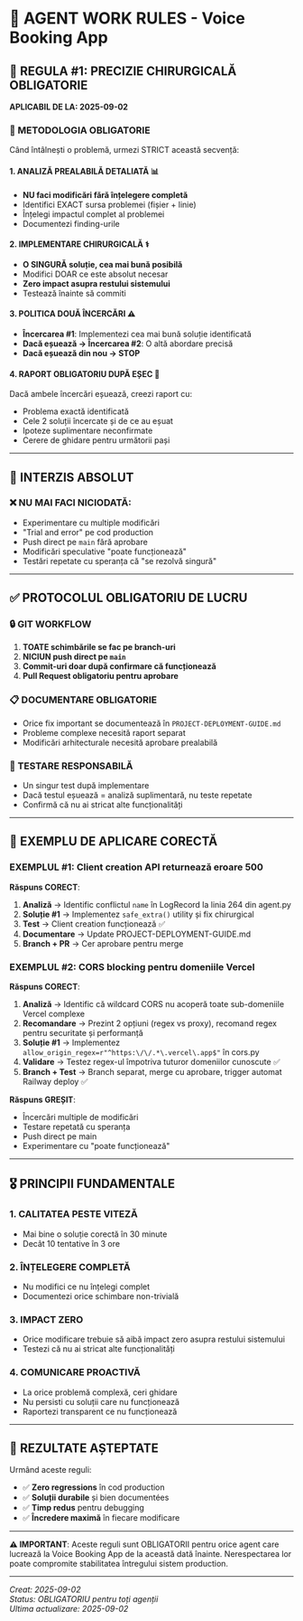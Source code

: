# 🎯 AGENT WORK RULES - Voice Booking App

## 🚨 **REGULA #1: PRECIZIE CHIRURGICALĂ OBLIGATORIE**

**APLICABIL DE LA: 2025-09-02**

### **🎯 METODOLOGIA OBLIGATORIE**

Când întâlnești o problemă, urmezi STRICT această secvență:

#### **1. ANALIZĂ PREALABILĂ DETALIATĂ** 📊
- **NU faci modificări fără înțelegere completă**
- Identifici EXACT sursa problemei (fișier + linie)
- Înțelegi impactul complet al problemei
- Documentezi finding-urile

#### **2. IMPLEMENTARE CHIRURGICALĂ** ⚕️
- **O SINGURĂ soluție, cea mai bună posibilă**
- Modifici DOAR ce este absolut necesar
- **Zero impact asupra restului sistemului**
- Testează înainte să commiti

#### **3. POLITICA DOUĂ ÎNCERCĂRI** ⚠️
- **Încercarea #1**: Implementezi cea mai bună soluție identificată
- **Dacă eșuează → Încercarea #2**: O altă abordare precisă
- **Dacă eșuează din nou → STOP**

#### **4. RAPORT OBLIGATORIU DUPĂ EȘEC** 📝
Dacă ambele încercări eșuează, creezi raport cu:
- Problema exactă identificată
- Cele 2 soluții încercate și de ce au eșuat
- Ipoteze suplimentare neconfirmate
- Cerere de ghidare pentru următorii pași

---

## 🚫 **INTERZIS ABSOLUT**

### **❌ NU MAI FACI NICIODATĂ**:
- Experimentare cu multiple modificări
- "Trial and error" pe cod production
- Push direct pe `main` fără aprobare
- Modificări speculative "poate funcționează"
- Testări repetate cu speranța că "se rezolvă singură"

---

## ✅ **PROTOCOLUL OBLIGATORIU DE LUCRU**

### **🔒 GIT WORKFLOW**
1. **TOATE schimbările se fac pe branch-uri**
2. **NICIUN push direct pe `main`**  
3. **Commit-uri doar după confirmare că funcționează**
4. **Pull Request obligatoriu pentru aprobare**

### **📋 DOCUMENTARE OBLIGATORIE**
- Orice fix important se documentează în `PROJECT-DEPLOYMENT-GUIDE.md`
- Probleme complexe necesită raport separat
- Modificări arhitecturale necesită aprobare prealabilă

### **🧪 TESTARE RESPONSABILĂ**
- Un singur test după implementare
- Dacă testul eșuează = analiză suplimentară, nu teste repetate
- Confirmă că nu ai stricat alte funcționalități

---

## 🎯 **EXEMPLU DE APLICARE CORECTĂ**

### **EXEMPLUL #1**: Client creation API returnează eroare 500  
**Răspuns CORECT**:

1. **Analiză** → Identific conflictul `name` în LogRecord la linia 264 din agent.py
2. **Soluție #1** → Implementez `safe_extra()` utility și fix chirurgical
3. **Test** → Client creation funcționează ✅
4. **Documentare** → Update PROJECT-DEPLOYMENT-GUIDE.md
5. **Branch + PR** → Cer aprobare pentru merge

### **EXEMPLUL #2**: CORS blocking pentru domeniile Vercel  
**Răspuns CORECT**:

1. **Analiză** → Identific că wildcard CORS nu acoperă toate sub-domeniile Vercel complexe
2. **Recomandare** → Prezint 2 opțiuni (regex vs proxy), recomand regex pentru securitate și performanță  
3. **Soluție #1** → Implementez `allow_origin_regex=r"^https:\/\/.*\.vercel\.app$"` în cors.py
4. **Validare** → Testez regex-ul împotriva tuturor domeniilor cunoscute ✅
5. **Branch + Test** → Branch separat, merge cu aprobare, trigger automat Railway deploy ✅

**Răspuns GREȘIT**:
- Încercări multiple de modificări
- Testare repetată cu speranța
- Push direct pe main
- Experimentare cu "poate funcționează"

---

## 🎖️ **PRINCIPII FUNDAMENTALE**

### **1. CALITATEA PESTE VITEZĂ**
- Mai bine o soluție corectă în 30 minute  
- Decât 10 tentative în 3 ore

### **2. ÎNȚELEGERE COMPLETĂ**
- Nu modifici ce nu înțelegi complet
- Documentezi orice schimbare non-trivială

### **3. IMPACT ZERO**
- Orice modificare trebuie să aibă impact zero asupra restului sistemului
- Testezi că nu ai stricat alte funcționalități

### **4. COMUNICARE PROACTIVĂ**
- La orice problemă complexă, ceri ghidare
- Nu persisti cu soluții care nu funcționează
- Raportezi transparent ce nu funcționează

---

## 🚀 **REZULTATE AȘTEPTATE**

Urmând aceste reguli:
- ✅ **Zero regressions** în cod production
- ✅ **Soluții durabile** și bien documentées
- ✅ **Timp redus** pentru debugging
- ✅ **Încredere maximă** în fiecare modificare

---

**⚠️ IMPORTANT**: Aceste reguli sunt OBLIGATORII pentru orice agent care lucrează la Voice Booking App de la această dată înainte. Nerespectarea lor poate compromite stabilitatea întregului sistem production.

---

*Creat: 2025-09-02*  
*Status: OBLIGATORIU pentru toți agenții*  
*Ultima actualizare: 2025-09-02*